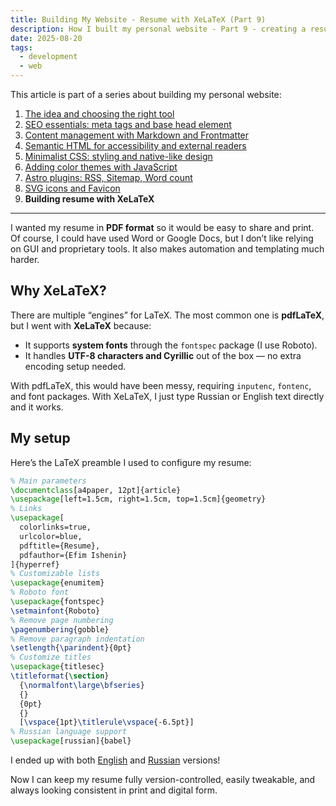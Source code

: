 ```yaml
---
title: Building My Website - Resume with XeLaTeX (Part 9)
description: How I built my personal website - Part 9 - creating a resume in XeLaTeX
date: 2025-08-20
tags:
  - development
  - web
---
```


This article is part of a series about building my personal website:

1. [The idea and choosing the right tool](/posts/this-website/01-idea-and-choosing-tool)
2. [SEO essentials: meta tags and base head element](/posts/this-website/02-seo-meta-tags)
3. [Content management with Markdown and Frontmatter](/posts/this-website/03-markdown-and-frontmatter)
4. [Semantic HTML for accessibility and external readers](/posts/this-website/04-semantic-html)
5. [Minimalist CSS: styling and native-like design](/posts/this-website/05-minimal-css)
6. [Adding color themes with JavaScript](/posts/this-website/06-javascript)
7. [Astro plugins: RSS, Sitemap, Word count](/posts/this-website/07-astro-plugins)
8. [SVG icons and Favicon](/posts/this-website/08-icons-favicon)
9. __Building resume with XeLaTeX__

---

I wanted my resume in __PDF format__ so it would be easy to share and print.
Of course, I could have used Word or Google Docs,
but I don’t like relying on GUI and proprietary tools.
It also makes automation and templating much harder.

## Why XeLaTeX?

There are multiple “engines” for LaTeX.
The most common one is __pdfLaTeX__,
but I went with __XeLaTeX__ because:

- It supports __system fonts__ through the `fontspec` package (I use Roboto).
- It handles __UTF-8 characters and Cyrillic__ out of the box — no extra encoding setup needed.

With pdfLaTeX, this would have been messy,
requiring `inputenc`, `fontenc`, and font packages.
With XeLaTeX, I just type Russian or English text directly and it works.

## My setup

Here’s the LaTeX preamble I used to configure my resume:

```tex
% Main parameters
\documentclass[a4paper, 12pt]{article}
\usepackage[left=1.5cm, right=1.5cm, top=1.5cm]{geometry}
% Links
\usepackage[
  colorlinks=true,
  urlcolor=blue,
  pdftitle={Resume},
  pdfauthor={Efim Ishenin}
]{hyperref}
% Customizable lists
\usepackage{enumitem}
% Roboto font
\usepackage{fontspec}
\setmainfont{Roboto}
% Remove page numbering
\pagenumbering{gobble}
% Remove paragraph indentation
\setlength{\parindent}{0pt}
% Customize titles
\usepackage{titlesec}
\titleformat{\section}
  {\normalfont\large\bfseries}
  {}
  {0pt}
  {}
  [\vspace{1pt}\titlerule\vspace{-6.5pt}]
% Russian language support
\usepackage[russian]{babel}
```

I ended up with both
[English](/resume.pdf) and
[Russian](/резюме.pdf) versions!

Now I can keep my resume fully version-controlled,
easily tweakable, and always looking consistent in print and digital form.
